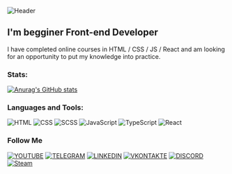 ![Header](https://github.com/Neptunsk1y/neptunsk1y/blob/main/assets/standard.gif)

## I'm begginer Front-end Developer

I have completed online courses in HTML / CSS / JS / React and am looking for an opportunity to put my knowledge into practice.

### Stats:
[![Anurag's GitHub stats](https://github-readme-stats.vercel.app/api?username=neptunsk1y&show_icons=true&theme=tokyonight)](https://github.com/anuraghazra/github-readme-stats)

### Languages and Tools:

![HTML](https://img.shields.io/badge/-HTML5-090909?style=for-the-badge&logo=html5)
![CSS](https://img.shields.io/badge/-CSS-090909?style=for-the-badge&logo=CSS3&logoColor=29acdf)
![SCSS](https://img.shields.io/badge/-SASS/SCSS-090909?style=for-the-badge&logo=SASS)
![JavaScript](https://img.shields.io/badge/-JAVASCRIPT-090909?style=for-the-badge&logo=JavaScript)
![TypeScript](https://img.shields.io/badge/-TypeScript-090909?style=for-the-badge&logo=TypeScript)
![React](https://img.shields.io/badge/-ReacT-090909?style=for-the-badge&logo=React)


### Follow Me
[![YOUTUBE](https://img.shields.io/badge/-Youtube-090909?style=for-the-badge&logo=Youtube&logoColor=ff0000)]()
[![TELEGRAM](https://img.shields.io/badge/-Telegram-090909?style=for-the-badge&logo=Telegram)](https://t.me/neptxnsk1y)
[![LINKEDIN](https://img.shields.io/badge/-LINKEDIN-090909?style=for-the-badge&logo=LinkedIn&logoColor=007BB6)]()
[![VKONTAKTE](https://img.shields.io/badge/-VKONTAKTE-090909?style=for-the-badge&logo=Vk&logoColor=4F7DB3)](https://vk.com/neptxnsk1y)
[![DISCORD](https://img.shields.io/badge/-Discord-090909?style=for-the-badge&logo=Discord)](https://dsc.bio/neptxnsk1y)
[![Steam](https://img.shields.io/badge/-Steam-090909?style=for-the-badge&logo=Steam)](https://steamcommunity.com/id/neptunsk1y)
